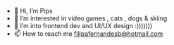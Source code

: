 - 👋 Hi, I’m Pips
- 👀 I’m interested in video games , cats , dogs & skiing
- 🌱 I’m into frontend dev and UI/UX design :)))))))
- 📫 How to reach me filipafernandesb@hotmail.com

<!---
pipsies/pipsies is a ✨ special ✨ repository because its `README.md` (this file) appears on your GitHub profile.
You can click the Preview link to take a look at your changes.
--->
